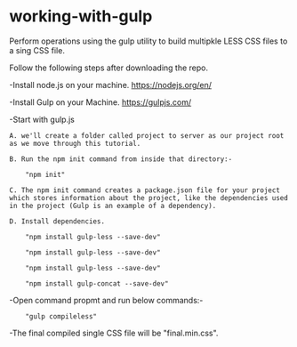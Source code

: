 # working-with-gulp
Perform operations using the gulp utility to build multipkle LESS CSS files to a sing CSS file.

Follow the following steps after downloading the repo.

-Install node.js on your machine. https://nodejs.org/en/

-Install Gulp on your Machine. https://gulpjs.com/

-Start with gulp.js

	A. we'll create a folder called project to server as our project root as we move through this tutorial.

	B. Run the npm init command from inside that directory:-

		"npm init"

	C. The npm init command creates a package.json file for your project which stores information about the project, like the dependencies used in the project (Gulp is an example of a dependency).

	D. Install dependencies.

		"npm install gulp-less --save-dev"

		"npm install gulp-less --save-dev"

		"npm install gulp-less --save-dev"

		"npm install gulp-concat --save-dev"

-Open command propmt and run below commands:-

		"gulp compileless"

-The final compiled single CSS file will be "final.min.css".
